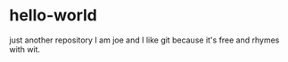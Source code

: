 # hello-world
just another repository
I am joe and I like git because it's free and rhymes with wit.
